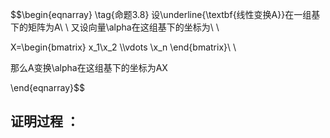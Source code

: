 $$\begin{eqnarray}
\tag{命题3.8}
设\underline{\textbf{线性变换A}}在一组基下的矩阵为A\\
\\
又设向量\alpha在这组基下的坐标为\\
\\

X=\begin{bmatrix}
 x_1\\x_2
 \\\vdots
 \\x_n
\end{bmatrix}\\
\\

那么A变换\alpha在这组基下的坐标为AX

\end{eqnarray}$$

## 证明过程 ：